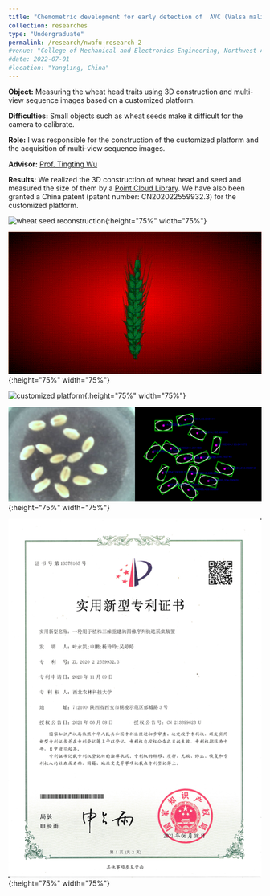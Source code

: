```yaml
---
title: "Chemometric development for early detection of  AVC (Valsa mali Miyabe et Yamada) infection of apple trees based on vibration spectroscopy (October 2020 - September 2021)"
collection: researches
type: "Undergraduate"
permalink: /research/nwafu-research-2
#venue: "College of Mechanical and Electronics Engineering, Northwest Agriculture & Forest University"
#date: 2022-07-01
#location: "Yangling, China"
---
```


**Object:** Measuring the wheat head traits using 3D construction and multi-view sequence images based on a customized platform.

**Difficulties:** Small objects such as wheat seeds make it difficult for the camera to calibrate.

**Role:** I was responsible for the construction of the customized platform and the acquisition of multi-view sequence images.

**Advisor:** [Prof. Tingting Wu](https://cmee.nwsuaf.edu.cn/szdw/gjzcry/318499.htm)

**Results:** We realized the 3D construction of wheat head and seed and measured the size of them by a [Point Cloud Library](https://pointclouds.org). We have also been granted a China patent (patent number: CN202022559932.3) for the customized platform.

![wheat seed reconstruction](../images/WheatSeed.gif "wheat seed"){:height="75%" width="75%"} 

![wheat head reconstruction](../images/WheatHead.gif  "wheat head"){:height="75%" width="75%"}

![customized platform](../images/CustomizedPlatform.gif "customized platform"){:height="75%" width="75%"}

![customized platform](../images/ImageProcessing.png "image processing"){:height="75%" width="75%"}

![Chine patent](../images/ChinaPatent1.png "China patent"){:height="75%" width="75%"}
